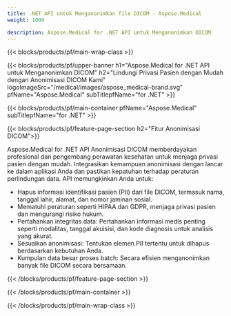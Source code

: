 ```yaml
---
title: .NET API untuk Menganonimkan file DICOM - Aspose.Medical
weight: 1000

description: Aspose.Medical for .NET API untuk Menganonimkan DICOM 
---
```


{{< blocks/products/pf/main-wrap-class >}}

{{< blocks/products/pf/upper-banner h1="Aspose.Medical for .NET API untuk Menganonimkan DICOM" h2="Lindungi Privasi Pasien dengan Mudah dengan Anonimisasi DICOM Kami" logoImageSrc="/medical/images/aspose_medical-brand.svg" pfName="Aspose.Medical" subTitlepfName="for .NET" >}}

{{< blocks/products/pf/main-container pfName="Aspose.Medical" subTitlepfName="for .NET" >}}

{{< blocks/products/pf/feature-page-section h2="Fitur Anonimisasi DICOM">}}

<p>Aspose.Medical for .NET API Anonimisasi DICOM memberdayakan profesional dan pengembang perawatan kesehatan untuk menjaga privasi pasien dengan mudah. Integrasikan kemampuan anonimisasi dengan lancar ke dalam aplikasi Anda dan pastikan kepatuhan terhadap peraturan perlindungan data. API memungkinkan Anda untuk:</p>

<ul>
<li>Hapus informasi identifikasi pasien (PII) dari file DICOM, termasuk nama, tanggal lahir, alamat, dan nomor jaminan sosial.</li>
<li>Mematuhi peraturan seperti HIPAA dan GDPR, menjaga privasi pasien dan mengurangi risiko hukum.</li>
<li>Pertahankan integritas data: Pertahankan informasi medis penting seperti modalitas, tanggal akuisisi, dan kode diagnosis untuk analisis yang akurat.</li>
<li>Sesuaikan anonimisasi: Tentukan elemen PII tertentu untuk dihapus berdasarkan kebutuhan Anda.</li>
<li>Kumpulan data besar proses batch: Secara efisien menganonimkan banyak file DICOM secara bersamaan.</li>
</ul>

{{< /blocks/products/pf/feature-page-section >}}

{{< /blocks/products/pf/main-container >}}

{{< /blocks/products/pf/main-wrap-class >}}